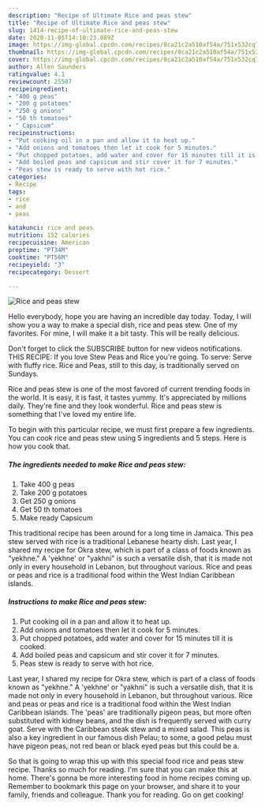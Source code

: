 ```yaml
---
description: "Recipe of Ultimate Rice and peas stew"
title: "Recipe of Ultimate Rice and peas stew"
slug: 1414-recipe-of-ultimate-rice-and-peas-stew
date: 2020-11-05T14:10:23.089Z
image: https://img-global.cpcdn.com/recipes/8ca21c2a510af54a/751x532cq70/rice-and-peas-stew-recipe-main-photo.jpg
thumbnail: https://img-global.cpcdn.com/recipes/8ca21c2a510af54a/751x532cq70/rice-and-peas-stew-recipe-main-photo.jpg
cover: https://img-global.cpcdn.com/recipes/8ca21c2a510af54a/751x532cq70/rice-and-peas-stew-recipe-main-photo.jpg
author: Allen Saunders
ratingvalue: 4.1
reviewcount: 25507
recipeingredient:
- "400 g peas"
- "200 g potatoes"
- "250 g onions"
- "50 th tomatoes"
- " Capsicum"
recipeinstructions:
- "Put cooking oil in a pan and allow it to heat up."
- "Add onions and tomatoes then let it cook for 5 minutes."
- "Put chopped potatoes, add water and cover for 15 minutes till it is cooked."
- "Add boiled peas and capsicum and stir cover it for 7 minutes."
- "Peas stew is ready to serve with hot rice."
categories:
- Recipe
tags:
- rice
- and
- peas

katakunci: rice and peas 
nutrition: 152 calories
recipecuisine: American
preptime: "PT34M"
cooktime: "PT56M"
recipeyield: "3"
recipecategory: Dessert

---
```



![Rice and peas stew](https://img-global.cpcdn.com/recipes/8ca21c2a510af54a/751x532cq70/rice-and-peas-stew-recipe-main-photo.jpg)

Hello everybody, hope you are having an incredible day today. Today, I will show you a way to make a special dish, rice and peas stew. One of my favorites. For mine, I will make it a bit tasty. This will be really delicious.

Don&#39;t forget to click the SUBSCRIBE button for new videos notifications. THIS RECIPE: If you love Stew Peas and Rice you&#39;re going. To serve: Serve with fluffy rice. Rice and Peas, still to this day, is traditionally served on Sundays.

Rice and peas stew is one of the most favored of current trending foods in the world. It is easy, it is fast, it tastes yummy. It's appreciated by millions daily. They're fine and they look wonderful. Rice and peas stew is something that I've loved my entire life.


To begin with this particular recipe, we must first prepare a few ingredients. You can cook rice and peas stew using 5 ingredients and 5 steps. Here is how you cook that.

<!--inarticleads1-->

##### The ingredients needed to make Rice and peas stew:

1. Take 400 g peas
1. Take 200 g potatoes
1. Get 250 g onions
1. Get 50 th tomatoes
1. Make ready  Capsicum


This traditional recipe has been around for a long time in Jamaica. This pea stew served with rice is a traditional Lebanese hearty dish. Last year, I shared my recipe for Okra stew, which is part of a class of foods known as &#34;yekhne.&#34; A &#39;yekhne&#39; or &#34;yakhni&#34; is such a versatile dish, that it is made not only in every household in Lebanon, but throughout various. Rice and peas or peas and rice is a traditional food within the West Indian Caribbean islands. 

<!--inarticleads2-->

##### Instructions to make Rice and peas stew:

1. Put cooking oil in a pan and allow it to heat up.
1. Add onions and tomatoes then let it cook for 5 minutes.
1. Put chopped potatoes, add water and cover for 15 minutes till it is cooked.
1. Add boiled peas and capsicum and stir cover it for 7 minutes.
1. Peas stew is ready to serve with hot rice.


Last year, I shared my recipe for Okra stew, which is part of a class of foods known as &#34;yekhne.&#34; A &#39;yekhne&#39; or &#34;yakhni&#34; is such a versatile dish, that it is made not only in every household in Lebanon, but throughout various. Rice and peas or peas and rice is a traditional food within the West Indian Caribbean islands. The &#39;peas&#39; are traditionally pigeon peas, but more often substituted with kidney beans, and the dish is frequently served with curry goat. Serve with the Caribbean steak stew and a mixed salad. This peas is also a key ingredient in our famous dish Pelau; to some, a good pelau must have pigeon peas, not red bean or black eyed peas but this could be a. 

So that is going to wrap this up with this special food rice and peas stew recipe. Thanks so much for reading. I'm sure that you can make this at home. There's gonna be more interesting food in home recipes coming up. Remember to bookmark this page on your browser, and share it to your family, friends and colleague. Thank you for reading. Go on get cooking!
